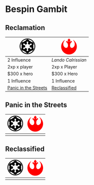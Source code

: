 # Bespin Gambit

## Reclamation

| ![](images/empire-small.png) | ![](images/rebel-small.png) |
| --- | --- |
| 2 Influence | *Lando Calrissian* |
| 2xp x player | 2xp x Player |
| $300 x hero | $300 x Hero |
| 1 Influence | 1 Influence |
| [Panic in the Streets](#panic-in-the-streets) | [Reclassified](#reclassified) |

## Panic in the Streets

| ![](images/empire-small.png) | ![](images/rebel-small.png) |
| --- | --- |
|||

## Reclassified

| ![](images/empire-small.png) | ![](images/rebel-small.png) |
| --- | --- |
|||
